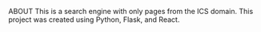 ABOUT
This is a search engine with only pages from the ICS domain.
This project was created using Python, Flask, and React. 

